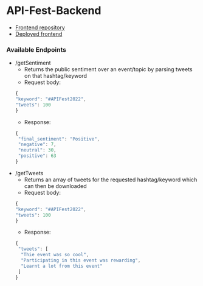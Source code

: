 # API-Fest-Backend
- [Frontend repository](https://github.com/HimikaP/Team-Jalebi-Fafda)
- [Deployed frontend]()
### Available Endpoints
- /getSentiment
  - Returns the public sentiment over an event/topic by parsing tweets on that hashtag/keyword
  - Request body: 
  ```js
  {
  "keyword": "#APIFest2022",
  "tweets": 100
  }
  ```
  - Response: 
  ```js
  {
   "final_sentiment": "Positive",
   "negative": 7,
   "neutral": 30,
   "positive": 63
  }
  ```
- /getTweets
  - Returns an array of tweets for the requested hashtag/keyword which can then be downloaded
  - Request body: 
  ```js
  {
  "keyword": "#APIFest2022",
  "tweets": 100
  }
  ```
  - Response:
  ```js
  {
   "tweets": [
    "Thie event was so cool",
    "Participating in this event was rewarding",
    "Learnt a lot from this event"
   ]
  }
  ```
  
